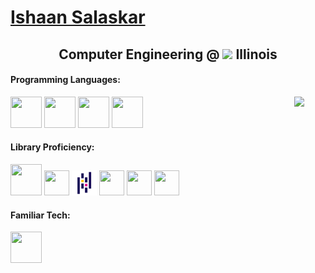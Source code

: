 # [Ishaan Salaskar](https://www.linkedin.com/in/ishaan-salaskar-uiuc26/)

<h2 align="center">Computer Engineering @ <img width="13px" src="https://marketing.illinois.edu/wp-content/uploads/2021/09/block-I-primary.png"/> Illinois</h2>


#### Programming Languages:

<p align="left">
<img src="https://img.icons8.com/color/30/000000/python.png" width="50" height="50"/>
<img src="https://upload.wikimedia.org/wikipedia/commons/1/18/C_Programming_Language.svg" width="50" height="50"/>
<img src="https://img.icons8.com/color/30/000000/java-coffee-cup-logo.png" width="50" height="50"/>
<img src="https://img.icons8.com/color/30/000000/javascript.png" width="50" height="50"/>
<img align="right" width="10%" src ="https://s.wsj.net/public/resources/images/BN-NX694_ironma_M_20160507214946.jpg">
</p>


#### Library Proficiency:

<p align="left">
<img src="https://www.vectorlogo.zone/logos/tensorflow/tensorflow-icon.svg" width="50" height="50"/>
<img src="https://www.vectorlogo.zone/logos/pytorch/pytorch-icon.svg" width="40" height="40"/>
<img src="https://raw.githubusercontent.com/devicons/devicon/2ae2a900d2f041da66e950e4d48052658d850630/icons/pandas/pandas-original.svg" width="40" height="40"/>
<img src="https://upload.wikimedia.org/wikipedia/commons/0/05/Scikit_learn_logo_small.svg" width="40" height="40"/>
<img src="https://www.vectorlogo.zone/logos/opencv/opencv-icon.svg" width="40" height="40"/>
<img src="https://upload.wikimedia.org/wikipedia/commons/8/84/Matplotlib_icon.svg" width="40" height="40"/>
</p>

#### Familiar Tech:

<p align="left">
<img src="https://techwiki.eng.ua.edu/images/7/70/Quartus-logo.png" width="50" height="50">
</p>

